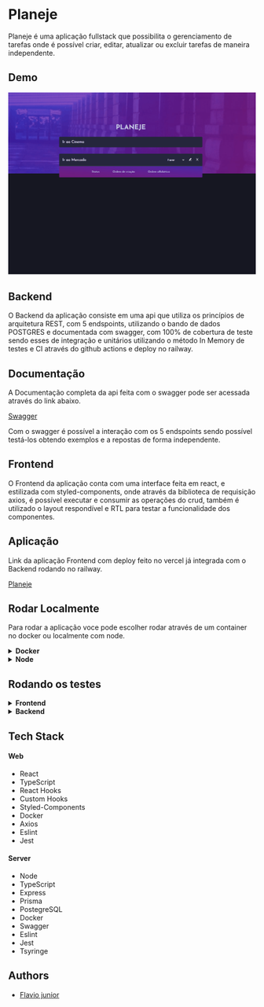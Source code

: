 # Planeje

Planeje é uma aplicação fullstack que possibilita o gerenciamento de tarefas onde é possível criar, editar, atualizar ou excluir tarefas de maneira independente.

## Demo

![](./Planeje.gif)

## Backend

O Backend da aplicação consiste em uma api que utiliza os princípios de arquitetura REST, com 5 endspoints, utilizando o bando de dados POSTGRES e documentada com swagger, com 100% de cobertura de teste sendo esses de integração e unitários utilizando o método In Memory de testes e CI através do github actions e deploy no railway.

## Documentação

A Documentação completa da api feita com o swagger pode ser acessada através do link abaixo.

[Swagger](https://projete-production.up.railway.app/api-docs/)

Com o swagger é possível a interação com os 5 endspoints sendo possível testá-los obtendo exemplos e a repostas de forma independente.

## Frontend

O Frontend da aplicação conta com uma interface feita em react, e estilizada com styled-components, onde através da biblioteca de requisição axios, é possível executar e consumir as operações do crud, também é utilizado o layout respondível e RTL para testar a funcionalidade dos componentes.

## Aplicação

Link da aplicação Frontend com deploy feito no vercel já integrada com o Backend rodando no railway.

[Planeje](https://projete.vercel.app/)

## Rodar Localmente

Para rodar a aplicação voce pode escolher rodar através de um container no docker ou localmente com node.

<details>
<summary><b>Docker</b></summary>

## Pré-Requisitos

Para rodar a aplicação é necessário ter instalado corretamente o [Docker](https://docs.docker.com/get-docker/) e o [Docker-Compose](https://docs.docker.com/compose/install/).

## Rodando no Docker

Clone o projeto

```bash
  git clone git@github.com:fpdsjr/Projete.git
```

Navegue até o diretório do projeto

```bash
  cd Projete
```

Rode a aplicação no docker

```bash
  docker-compose up -d --build
```

Apos conclusão da montagem do container a aplicação vai estar disponível nos endereços abaixo:

```bash
  Backend: http://localhost:3333
  Frontend: http://localhost:3000
```

</details>

<details>
<summary><b>Node</b></summary>

## Pré-Requisitos

Para rodar a aplicação é necessário ter instalado o [Node](https://nodejs.org/en/) e um banco de dados funcionando [PostgreSQL](https://www.postgresql.org/)

## Rodando no Node

O Projeto conta com um repositório monorepo, então para tudo funcionar corretamente precisando ligar o Frontend e o Backend de maneira independente, siga os passos abaixo.

Clone o projeto

```bash
  git clone git@github.com:fpdsjr/Projete.git
```

Navegue até o diretório do projeto

```bash
  cd Projete
```

Entre no diretório server para ligar o Backend

```bash
  cd server
```

Instalando as dependências

```bash
  yarn
```

Rodando Localmente

```bash
  yarn start
```

Pronto agora temos o Backend rodando

```bash
  Backend: http://localhost:3333
```

##Vamos para a parte do Frontend.

Volte de diretório para a raiz do projeto

```bash
  cd ..
```

Entre no diretório onde esta contido o frontend

```bash
  cd web
```

Instalando as dependências

```bash
  yarn
```

Ligando o frontend

```bash
  yarn start
```

Agora com o Frontend Ligado temos a aplicação funcionado já integrada com o Backend e funcionando

```bash
  Frontend: http://localhost:3000
```

</details>

## Rodando os testes

<details>
<summary><b>Frontend</b></summary>

Entre no diretório web

```bash
  cd web
```

Instalando as dependências

```bash
  yarn
```

Rodando os testes

```bash
  yarn test
```

</details>

<details>
<summary><b>Backend</b></summary>

Entre no diretório web

```bash
  cd server
```

Instalando as dependências

```bash
  yarn
```

Rodando os testes

```bash
  yarn test
```

</details>

## Tech Stack

#### Web

- React
- TypeScript
- React Hooks
- Custom Hooks
- Styled-Components
- Docker
- Axios
- Eslint
- Jest

#### Server

- Node
- TypeScript
- Express
- Prisma
- PostegreSQL
- Docker
- Swagger
- Eslint
- Jest
- Tsyringe

## Authors

- [Flavio junior](https://github.com/fpdsjr)
